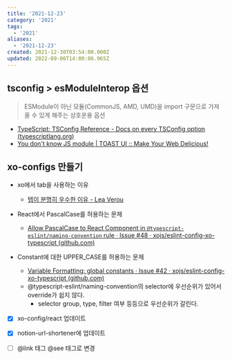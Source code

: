 ```yaml
---
title: '2021-12-23'
category: '2021'
tags:
  - '2021'
aliases:
  - '2021-12-23'
created: 2021-12-30T03:54:00.000Z
updated: 2022-09-06T14:00:06.965Z
---
```


<Metadata />

## tsconfig > esModuleInterop 옵션

> ESModule이 아닌 모듈(CommonJS, AMD, UMD)을 import 구문으로 가져올 수 있게 해주는 상호운용 옵션

- [TypeScript: TSConfig Reference - Docs on every TSConfig option (typescriptlang.org)](https://www.typescriptlang.org/tsconfig#esModuleInterop)
- [You don't know JS module | TOAST UI :: Make Your Web Delicious!](https://ui.toast.com/weekly-pick/ko_20190418)

## xo-configs 만들기

- xo에서 tab을 사용하는 이유

  - [탭이 분명히 우수한 이유 - Lea Verou](https://lea.verou.me/2012/01/why-tabs-are-clearly-superior/)

- React에서 PascalCase를 허용하는 문제

  - [Allow PascalCase to React Component in `@typescript-eslint/naming-convention` rule · Issue #48 · xojs/eslint-config-xo-typescript (github.com)](https://github.com/xojs/eslint-config-xo-typescript/issues/48)

- Constant에 대한 UPPER_CASE를 허용하는 문제

  - [Variable Formatting: global constants · Issue #42 · xojs/eslint-config-xo-typescript (github.com)](https://github.com/xojs/eslint-config-xo-typescript/issues/42)
  - @typescript-eslint/naming-convention의 selector에 우선순위가 있어서 override가 쉽지 않다.
    - selector group, type, filter 여부 등등으로 우선순위가 갈린다.

- [x] xo-config/react 업데이트

- [x] notion-url-shortener에 업데이트

- [ ] @link 태그 @see 태그로 변경

